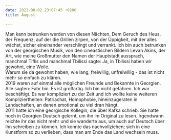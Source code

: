 ```yaml
---
date: 2022-08-02 23:07:45 +0200
title: August

---
```

Man kann betrunken werden von diesen Nächten. Dem Geruch des Heus, der Frequenz, auf der die Grillen zirpen, von der Üppigkeit, mit der alles wächst, sicher eineinander verschlingt und verrankt. Ich bin auch betrunken von der georgischen Musik, von den cineastischen Bildern Levan Akins, der Art, wie meine Großmutter den Namen der Hauptstadt aussprach, manchmal Tiflis und manchmal Tbilissi sagte: Ja, in Tbilissi haben wir gewohnt, eine Weile.  
Warum sie da gewohnt haben, wie lang, freiwillig, unfreiwillig - das ist nicht mehr so einfach zu klären.  
2019 waren auf einmal alle möglichen Freunde und Bekannte in Georgien. Alle sagten: Fahr hin. Es ist großartig. Ich bin nicht gefahren. Ich war beschäftigt. Es war kompliziert zu der Zeit und ich wollte keine weiteren Kompliziertheiten: Patriachat, Homophobie, hineinzugeraten in Landschaften, an denen emotional zu viel dran hängt.   
2011 hatte ich eine georgische Kollegin, die über Kafka schrieb. Sie hatte noch in Georgien Deutsch gelernt, um ihn im Original zu lesen. Irgendwann reichte ihr das nicht mehr und sie wanderte aus, um auch auf Deutsch über ihn schreiben zu können. Ich konnte das nachvollziehen; sich in eine Kunstform so zu verlieben, dass man am Ende das Land wechseln muss.